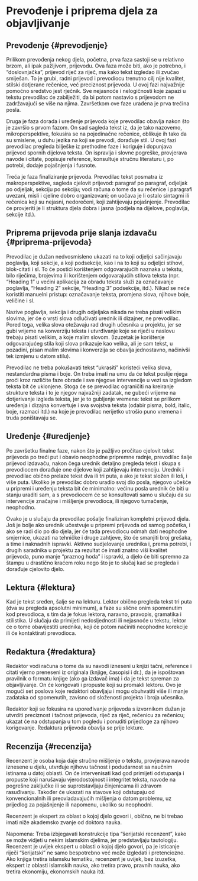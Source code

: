 # Prevođenje i priprema djela za objavljivanje

## Prevođenje {#prevodjenje}

Prilikom prevođenja nekog djela, početna, prva faza sastoji se u relativno brzom, ali ipak pažljivom, prijevodu. Ova faza može biti, ako je potrebno, i “doslovnjačka”, prijevod riječ za riječ, ma kako tekst izgledao ili zvučao smiješan. To je grubi, radni prijevod i prevodiocu trenutno cilj nije kvalitet, stilski dotjerane rečenice, već preciznost prijevoda. U ovoj fazi najvažnije pomoćno sredstvo jest rječnik. Sve nejasnoće i nelogičnosti koje zapazi u tekstu prevodilac će zabilježiti, da bi potom nastavio s prijevodom ne zadržavajući se više na njima. Završetkom ove faze urađena je prva trećina posla.

Druga je faza dorada i uređenje prijevoda koje prevodilac obavlja nakon što je završio s prvom fazom. On sad sagleda tekst iz, da je tako nazovemo, mikroperspektive, fokusira se na pojedinačne rečenice, oblikuje ih tako da su smislene, u duhu jezika na koji se prevodi, dorađuje stil. U ovoj fazi prevodilac pregleda bilješke iz prethodne faze i koriguje i dopunjava prijevod spornih dijelova teksta. On ispravlja i slovne pogreške, provjerava navode i citate, popisuje reference, konsultuje stručnu literaturu i, po potrebi, dodaje pojašnjenja i fusnote.

Treća je faza finaliziranje prijevoda. Prevodilac tekst posmatra iz makroperspektive, sagleda cjelovit prijevod: paragraf po paragraf, odjeljak po odjeljak, sekciju po sekciju; vodi računa o tome da su rečenice i paragrafi uvezani, misli i cjeline dobro organizovani; on uočava je li ostalo sintagmi ili rečenica koji su nejasni, nedorečeni, koji zahtijevaju pojašnjenje. Prevodilac će provjeriti je li struktura djela dobra i jasna \(podjela na dijelove, poglavlja, sekcije itd.\).

## Priprema prijevoda prije slanja izdavaču {#priprema-prijevoda}

Prevodilac je dužan nedvosmisleno ukazati na to koji odjeljci sačinjavaju poglavlja, koji sekcije, a koji podsekcije, kao i na to koji su odjeljci stihovi, blok-citati i sl. To će postići korištenjem odgovarajućih naznaka u tekstu, bilo riječima, brojevima ili korištenjem odgovarajućih stilova teksta \(npr. “Heading 1” u većini aplikacija za obradu teksta služi za označavanje poglavlja, “Heading 2” sekcije, “Heading 3” podsekcije, itd.\). Nikad se neće koristiti manuelni pristup: označavanje teksta, promjena slova, njihove boje, veličine i sl.

Nazive poglavlja, sekcija i drugih odjeljaka nikada ne treba pisati velikim slovima, jer će o vrsti slova odlučivati urednik ili dizajner, ne prevodilac. Pored toga, velika slova otežavaju rad drugih učesnika u projektu, jer se gubi vrijeme na konverziju teksta i utvrđivanje koje se riječi u naslovu trebaju pisati velikim, a koje malim slovom. \(Izuzetak je korištenje odgovarajućeg stila koji slova prikazuje kao velika, ali je sam tekst, u pozadini, pisan malim slovima i konverzija se obavlja jednostavno, načinivši tek izmjenu u datom stilu\).

Prevodilac ne treba pokušavati tekst “ukrasiti” koristeći velika slova, nestandardna pisma i boje. On treba imati na umu da će tekst poslije njega proći kroz različite faze obrade i sve njegove intervencije u vezi sa izgledom teksta bit će uklonjene. Stoga će se prevodilac ograničiti na kreiranje strukture teksta i to je njegov najvažniji zadatak, ne gubeći vrijeme na dotjerivanje izgleda teksta, jer je to gubljenje vremena: tekst se prilikom uređenja i dizajna konvertuje i sva svojstva teksta \(odabir pisma, bold, italic, boje, razmaci itd.\) na koje je prevodilac nerijetko utrošio puno vremena i truda poništavaju se.

## Uređenje {#uredjenje}

Po završetku finalne faze, nakon što je pažljivo pročitao cjelovit tekst prijevoda po treći put i obavio neophodne pripremne radnje, prevodilac šalje prijevod izdavaču, nakon čega urednik detaljno pregleda tekst i skupa s prevodiocem dorađuje one dijelove koji zahtijevaju intervenciju. Urednik i prevodilac obično prelaze tekst dva ili tri puta, a ako je tekst složen ili loš, i više puta. Ukoliko je prevodilac dobro uradio svoj dio posla, njegovo učešće u pripremi i uređenju teksta bit će minimalno: većinu posla urednik će biti u stanju uraditi sam, a s prevodiocem će se konsultovati samo u slučaju da su intervencije značajne i mišljenje prevodioca, ili njegovo tumačenje, neophodno.

Ovako je u slučaju da prevodilac pošalje finaliziran kompletni prijevod djela. Još je bolje ako urednik učestvuje u pripremi prijevoda od samog početka, i ako se radi dio po dio djela, jer će tada prevodiocu odmah dati neophodne smjernice, ukazati na tehničke i druge zahtjeve, što će smanjiti broj grešaka, a time i naknadnih ispravki. Aktivno sudjelovanje urednika i, prema potrebi, i drugih saradnika u projektu za rezultat će imati znatno viši kvalitet prijevoda, puno manje “praznog hoda” i ispravki, a djelo će biti spremno za štampu u drastično kraćem roku nego što je to slučaj kad se pregleda i dorađuje cjelovito djelo.

## Lektura {#lektura}

Kad je tekst sređen, šalje se na lekturu. Lektor obično pregleda tekst tri puta \(dva su pregleda apsolutni minimum\), a faze su slične onim spomenutim kod prevodioca, s tim da je fokus lektora, naravno, pravopis, gramatika i stilistika. U slučaju da primijeti nedosljednosti ili nejasnoće u tekstu, lektor će o tome obavijestiti urednika, koji će potom načiniti neophodne korekcije ili će kontaktirati prevodioca.

## Redaktura {#redaktura}

Redaktor vodi računa o tome da su navodi izneseni u knjizi tačni, reference i citati vjerno preneseni iz originala \(knjige, časopisi i dr.\), da je ispoštovan pravilnik o formatu knjige \(ako ga izdavač ima\) i da je tekst spreman za objavljivanje. On će korigovati i propuste koji su promakli lektoru. Ovo je mogući set poslova koje redaktori obavljaju i mogu obuhvatiti više ili manje zadataka od spomenutih, zavisno od složenosti projekta i broja učesnika.

Redaktor koji se fokusira na upoređivanje prijevoda s izvornikom dužan je utvrditi preciznost i tačnost prijevoda, riječ za riječ, rečenicu za rečenicu; ukazat će na odstupanja u tom pogledu i ponuditi prijedloge za njihovo korigovanje. Redaktura prijevoda obavlja se prije lekture.

## Recenzija {#recenzija}

Recenzent je osoba koja daje stručno mišljenje o tekstu, provjerava navode iznesene u djelu, utvrđuje njihovu tačnost i podudarnost sa naučnim istinama u datoj oblasti. On će intervenisati kad god primijeti odstupanja i propuste koji narušavaju vjerodostojnost i integritet teksta, navode na pogrešne zaključke ili se suprotstavljaju činjenicama ili zdravom rasuđivanju. Također će ukazati na stavove koji odstupaju od konvencionalnih ili preovladavajućih mišljenja o datom problemu, uz prijedlog za pojašnjenje ili napomenu, ukoliko su neophodni.

Recenzent je ekspert za oblast o kojoj djelo govori i, obično, ne bi trebao imati niže akademsko zvanje od doktora nauka.

Napomena: Treba izbjegavati konstrukcije tipa “šerijatski recenzent”, kako se može vidjeti u nekim islamskim djelima, jer predstavljaju tautologiju. Recenzent je uvijek ekspert u oblasti o kojoj djelo govori, pa je isticanje riječi “šerijatski” ne samo bespotrebno već može izgledati i pretenciozno. Ako knjiga tretira islamsku tematiku, recenzent je uvijek, bez izuzetka, ekspert iz oblasti islamskih nauka, ako tretira pravo, pravnih nauka, ako tretira ekonomiju, ekonomskih nauka itd.

